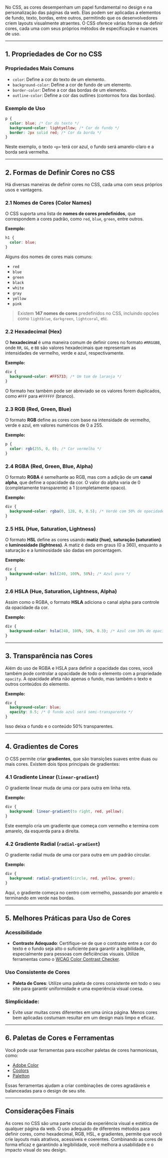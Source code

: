 No CSS, as cores desempenham um papel fundamental no design e na personalização das páginas da web. Elas podem ser aplicadas a elementos de fundo, texto, bordas, entre outros, permitindo que os desenvolvedores criem layouts visualmente atraentes. O CSS oferece várias formas de definir cores, cada uma com seus próprios métodos de especificação e nuances de uso.

---

## 1. **Propriedades de Cor no CSS**

### **Propriedades Mais Comuns**
- `color`: Define a cor do texto de um elemento.
- `background-color`: Define a cor de fundo de um elemento.
- `border-color`: Define a cor das bordas de um elemento.
- `outline-color`: Define a cor das outlines (contornos fora das bordas).

### **Exemplo de Uso**
```css
p {
  color: blue; /* Cor do texto */
  background-color: lightyellow; /* Cor do fundo */
  border: 2px solid red; /* Cor da borda */
}
```

Neste exemplo, o texto `<p>` terá cor azul, o fundo será amarelo-claro e a borda será vermelha.

---

## 2. **Formas de Definir Cores no CSS**

Há diversas maneiras de definir cores no CSS, cada uma com seus próprios usos e vantagens.

### 2.1 **Nomes de Cores (Color Names)**
O CSS suporta uma lista de **nomes de cores predefinidos**, que correspondem a cores padrão, como `red`, `blue`, `green`, entre outros.

**Exemplo:**
```css
h1 {
  color: blue;
}
```

Alguns dos nomes de cores mais comuns:
- `red`
- `blue`
- `green`
- `black`
- `white`
- `gray`
- `yellow`
- `pink`

> Existem **147 nomes de cores** predefinidos no CSS, incluindo opções como `lightblue`, `darkgreen`, `lightcoral`, etc.

### 2.2 **Hexadecimal (Hex)**
O **hexadecimal** é uma maneira comum de definir cores no formato `#RRGGBB`, onde `RR`, `GG`, e `BB` são valores hexadecimais que representam as intensidades de vermelho, verde e azul, respectivamente.

**Exemplo:**
```css
div {
  background-color: #FF5733; /* Um tom de laranja */
}
```

O formato hex também pode ser abreviado se os valores forem duplicados, como `#FFF` para `#FFFFFF` (branco).

### 2.3 **RGB (Red, Green, Blue)**
O formato **RGB** define as cores com base na intensidade de vermelho, verde e azul, em valores numéricos de 0 a 255.

**Exemplo:**
```css
p {
  color: rgb(255, 0, 0); /* Cor vermelha */
}
```

### 2.4 **RGBA (Red, Green, Blue, Alpha)**
O formato **RGBA** é semelhante ao RGB, mas com a adição de um **canal alpha**, que define a opacidade da cor. O valor do alpha varia de 0 (completamente transparente) a 1 (completamente opaco).

**Exemplo:**
```css
div {
  background-color: rgba(0, 128, 0, 0.5); /* Verde com 50% de opacidade */
}
```

### 2.5 **HSL (Hue, Saturation, Lightness)**
O formato **HSL** define as cores usando **matiz (hue)**, **saturação (saturation)** e **luminosidade (lightness)**. A matiz é dada em graus (0 a 360), enquanto a saturação e a luminosidade são dadas em porcentagem.

**Exemplo:**
```css
div {
  background-color: hsl(240, 100%, 50%); /* Azul puro */
}
```

### 2.6 **HSLA (Hue, Saturation, Lightness, Alpha)**
Assim como o RGBA, o formato **HSLA** adiciona o canal alpha para controle da opacidade da cor.

**Exemplo:**
```css
div {
  background-color: hsla(240, 100%, 50%, 0.3); /* Azul com 30% de opacidade */
}
```

---

## 3. **Transparência nas Cores**

Além do uso de RGBA e HSLA para definir a opacidade das cores, você também pode controlar a opacidade de todo o elemento com a propriedade `opacity`. A opacidade afeta não apenas o fundo, mas também o texto e outros conteúdos do elemento.

**Exemplo:**
```css
div {
  background-color: blue;
  opacity: 0.5; /* O fundo azul será semi-transparente */
}
```
Isso deixa o fundo e o conteúdo 50% transparentes.

---

## 4. **Gradientes de Cores**

O CSS permite criar **gradientes**, que são transições suaves entre duas ou mais cores. Existem dois tipos principais de gradientes:

### 4.1 **Gradiente Linear (`linear-gradient`)**
O gradiente linear muda de uma cor para outra em linha reta.

**Exemplo:**
```css
div {
  background: linear-gradient(to right, red, yellow);
}
```
Este exemplo cria um gradiente que começa com vermelho e termina com amarelo, da esquerda para a direita.

### 4.2 **Gradiente Radial (`radial-gradient`)**
O gradiente radial muda de uma cor para outra em um padrão circular.

**Exemplo:**
```css
div {
  background: radial-gradient(circle, red, yellow, green);
}
```
Aqui, o gradiente começa no centro com vermelho, passando por amarelo e terminando em verde nas bordas.

---

## 5. **Melhores Práticas para Uso de Cores**

### **Acessibilidade**
- **Contraste Adequado**: Certifique-se de que o contraste entre a cor do texto e o fundo seja alto o suficiente para garantir a legibilidade, especialmente para pessoas com deficiências visuais. Utilize ferramentas como o [WCAG Color Contrast Checker](https://webaim.org/resources/contrastchecker/).
  
### **Uso Consistente de Cores**
- **Paleta de Cores**: Utilize uma paleta de cores consistente em todo o seu site para garantir uniformidade e uma experiência visual coesa.
  
### **Simplicidade**: 
- Evite usar muitas cores diferentes em uma única página. Menos cores bem aplicadas costumam resultar em um design mais limpo e eficaz.

---

## 6. **Paletas de Cores e Ferramentas**

Você pode usar ferramentas para escolher paletas de cores harmoniosas, como:
- [Adobe Color](https://color.adobe.com/)
- [Coolors](https://coolors.co/)
- [Paletton](https://paletton.com/)

Essas ferramentas ajudam a criar combinações de cores agradáveis e balanceadas para o design de seu site.

---

## Considerações Finais

As cores no CSS são uma parte crucial da experiência visual e estética de qualquer página da web. O uso adequado de diferentes métodos para definir cores, como hexadecimal, RGB, HSL, e gradientes, permite que você crie layouts mais atrativos, acessíveis e coerentes. Combinando as cores de forma eficaz e garantindo a legibilidade, você melhora a usabilidade e o impacto visual do seu design.